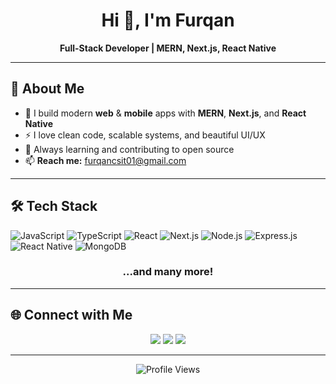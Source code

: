 <h1 align="center">Hi 👋, I'm Furqan</h1>

<p align="center">
  <b>Full-Stack Developer | MERN, Next.js, React Native</b>
</p>


---

## 💫 About Me

- 🔭 I build modern **web** & **mobile** apps with **MERN**, **Next.js**, and **React Native**
- ⚡ I love clean code, scalable systems, and beautiful UI/UX
- 🌱 Always learning and contributing to open source
- 📫 **Reach me:** [furqancsit01@gmail.com](mailto:furqancsit01@gmail.com)

---

## 🛠️ Tech Stack

![JavaScript](https://img.shields.io/badge/-JavaScript-F7DF1E?logo=javascript&logoColor=black&style=for-the-badge)
![TypeScript](https://img.shields.io/badge/-TypeScript-3178C6?logo=typescript&logoColor=white&style=for-the-badge)
![React](https://img.shields.io/badge/-React-61DAFB?logo=react&logoColor=black&style=for-the-badge)
![Next.js](https://img.shields.io/badge/-Next.js-000000?logo=nextdotjs&logoColor=white&style=for-the-badge)
![Node.js](https://img.shields.io/badge/-Node.js-339933?logo=node.js&logoColor=white&style=for-the-badge)
![Express.js](https://img.shields.io/badge/-Express.js-000000?logo=express&logoColor=white&style=for-the-badge)
![React Native](https://img.shields.io/badge/-React%20Native-61DAFB?logo=react&logoColor=black&style=for-the-badge)
![MongoDB](https://img.shields.io/badge/-MongoDB-47A248?logo=mongodb&logoColor=white&style=for-the-badge)
<br>
<h3 align="center">...and many more!</h3>

---

## 🌐 Connect with Me

<p align="center">
  <a href="mailto:furqancsit01@gmail.com"><img src="https://img.shields.io/badge/-Email-D14836?style=for-the-badge&logo=gmail&logoColor=white"></a>
  <a href="https://www.linkedin.com/in/abdul-furqan-af/"><img src="https://img.shields.io/badge/-LinkedIn-0077B5?style=for-the-badge&logo=linkedin&logoColor=white"></a>
  <a href="https://yourportfolio.com/"><img src="https://img.shields.io/badge/-Portfolio-FF5722?style=for-the-badge&logo=web&logoColor=white"></a>
</p>

---

<p align="center">
  <img src="https://komarev.com/ghpvc/?username=YOUR_USERNAME&label=Profile%20views&color=0e75b6&style=flat" alt="Profile Views" />
</p>
